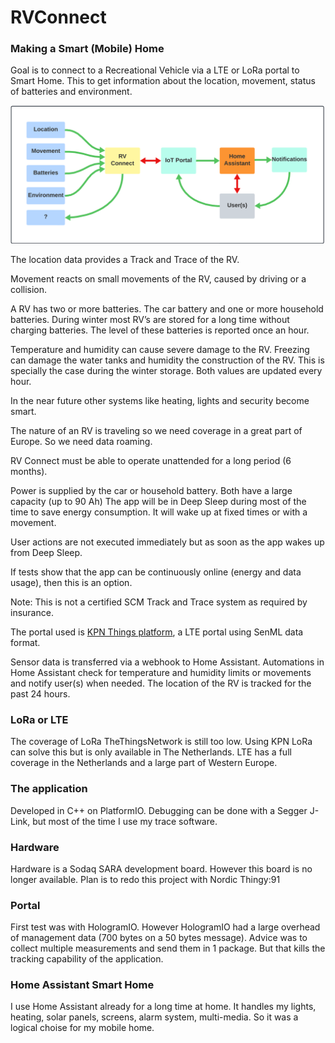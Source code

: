 # RVConnect

### Making a Smart (Mobile) Home

Goal is to connect to a Recreational Vehicle via a LTE or LoRa portal to Smart Home.
This to get information about the location, movement, status of batteries and environment.

![screenshot](docs/png/RVConnect%20map.png)

The location data provides a Track and Trace of the RV. 

Movement reacts on small movements of the RV, caused by driving or a collision.

A RV has two or more batteries. The car battery and one or more household batteries.
During winter most RV’s are stored for a long time without charging batteries. The level of these batteries is reported once an hour.

Temperature and humidity can cause severe damage to the RV. Freezing can damage the water tanks and humidity the construction of the RV. This is specially the case during the winter storage.
Both values are updated every hour. 

In the near future other systems like heating, lights and security become smart. 

The nature of an RV is traveling so we need coverage in a great part of Europe. So we need data roaming.

RV Connect must be able to operate unattended for a long period (6 months).

Power is supplied by the car or household battery. Both have a large capacity (up to 90 Ah)
The app will be in Deep Sleep during most of the time to save energy consumption.
It will wake up at fixed times or with a movement.

User actions are not executed immediately but as soon as the app wakes up from Deep Sleep.

If tests show that the app can be continuously online (energy and data usage), then this is an option.

Note: This is not a certified SCM Track and Trace system as required by insurance.

The portal used is [KPN Things platform](https://docs.kpnthings.com/dm/), a LTE portal using SenML data format.

Sensor data is transferred via a webhook to Home Assistant.
Automations in Home Assistant check for temperature and humidity limits or movements and notify user(s) when needed.
The location of the RV is tracked for the past 24 hours.


### LoRa or LTE
The coverage of LoRa TheThingsNetwork is still too low. Using KPN LoRa can solve this but is only available in The Netherlands.
LTE has a full coverage in the Netherlands and a large part of Western Europe.

### The application
Developed in C++ on PlatformIO.
Debugging can be done with a Segger J-Link, but most of the time I use my trace software.

### Hardware
Hardware is a Sodaq SARA development board. However this board is no longer available.
Plan is to redo this project with Nordic Thingy:91

### Portal
First test was with HologramIO. However HologramIO had a large overhead of management data (700 bytes on a 50 bytes message). Advice was to collect multiple measurements and send them in 1 package. But that kills the tracking capability of the application.

### Home Assistant Smart Home
I use Home Assistant already for a long time at home. It handles my lights, heating, solar panels, screens, alarm system, multi-media.
So it was a logical choise for my mobile home.


